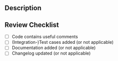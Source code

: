 ## Description

## Review Checklist
- [ ] Code contains useful comments
- [ ] (Integration-)Test cases added (or not applicable)
- [ ] Documentation added (or not applicable)
- [ ] Changelog updated (or not applicable)